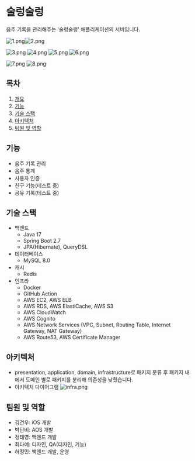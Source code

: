 # 술렁술렁

음주 기록을 관리해주는 '술렁술렁' 애플리케이션의 서버입니다.

![1.png](images%2F1.png)![2.png](images%2F2.png)

![3.png](images%2F3.png)
![4.png](images%2F4.png)
![5.png](images%2F5.png)
![6.png](images%2F6.png)

![7.png](images%2F7.png)
![8.png](images%2F8.png)

## 목차
1. [개요](#개요)
2. [기능](#기능)
3. [기술 스택](#기술-스택)
4. [아키텍처](#아키텍처)
5. [팀원 및 역할](#팀원-및-역할)

## 기능
   - 음주 기록 관리
   - 음주 통계
   - 사용자 인증
   - 친구 기능(테스트 중)
   - 공유 기록(테스트 중)
## 기술 스택
   - 백엔드
     - Java 17
     - Spring Boot 2.7
     - JPA(Hibernate), QueryDSL
   - 데이터베이스
     - MySQL 8.0
   - 캐시
     - Redis 
   - 인프라
     - Docker
     - GitHub Action
     - AWS EC2, AWS ELB
     - AWS RDS, AWS ElastiCache, AWS S3
     - AWS CloudWatch
     - AWS Cognito
     - AWS Network Services (VPC, Subnet, Routing Table, Internet Gateway, NAT Gateway)
     - AWS Route53, AWS Certificate Manager
## 아키텍처
   - presentation, application, domain, infrastructure로 패키지 분류 후 패키지 내에서 도메인 별로 패키지를 분리해 의존성을 낮췄습니다.
   - 아키텍처 다이어그램
     ![infra.png](images%2Finfra.png)
## 팀원 및 역할
   - 김건우: iOS 개발
   - 박단비: AOS 개발
   - 정태영: 백엔드 개발
   - 최다예: 디자인, QA(디자인, 기능)
   - 허정민: 백엔드 개발, 운영